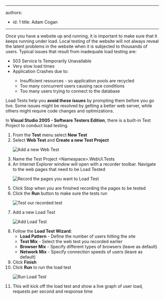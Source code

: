 

---
authors:
  - id: 1
    title: Adam Cogan
---




<span class='intro'> <p>​Once you have a website up and running, it is important to make sure that it keeps running under load. Local testing of the website will not always reveal the latent problems in the website when it is subjected to thousands of users. Typical issues that result from inadequate load testing are&#58;<br></p><ul><li>503 Service Is Temporarily Unavailable</li><li>Very slow load times​​​​​​​<br></li><li>Application Crashes due to&#58;
   <ul><li>Insufficient resources - so application pools are recycled</li><li>Too many concurrent users causing race conditions</li><li>Too many users trying to connect to the database​​<br></li></ul></li></ul> </span>

<p>Load Tests help you&#160;<strong>avoid these issues</strong>&#160;by prompting them before you go live. Some issues might be resolved by getting a better web server, while others might require code changes and optimizations.</p><p>In&#160;<strong>Visual Studio 2005 - Software Testers Edition</strong>, there is a built-in Test Project to conduct load testing.</p><ol><li>From the&#160;<strong>Test</strong>&#160;menu select&#160;<strong>New Test</strong></li><li>Select&#160;<strong>Web Test</strong>&#160;and&#160;<strong>Create a new Test Project</strong><br>
      <dl class="image"><dt> <img src="https&#58;//www.ssw.com.au/ssw/standards/rules/Images/add_new_test.gif" alt="Add a new Web Test" /> <br> 
         </dt></dl></li><li>Name the Test Project &lt;Namespace&gt;.WebUI.Tests</li><li>An Internet Explorer window will open with a recorder toolbar. Navigate to the web pages that need to be Load Tested<br> 
      <dl class="image"><dt> <img src="https&#58;//www.ssw.com.au/ssw/standards/rules/Images/record_website.gif" alt="Record the pages you want to Load Test" /> </dt></dl></li><li>Click Stop when you are finished recording the pages to be tested</li><li>Click the&#160;<strong>Run</strong>&#160;button to make sure the tests run<br>
   <dl class="image"><dt><img src="https&#58;//www.ssw.com.au/ssw/standards/rules/Images/run_webtest.gif" alt="Test our recorded test" />​<br></dt></dl></li><li>Add a new Load Test<br>
      <dl class="image"><dt> <img src="https&#58;//www.ssw.com.au/ssw/standards/rules/Images/add_load_test.gif" alt="Add Load Test" /> </dt></dl></li><li>Follow the&#160;<strong>Load Test Wizard</strong>&#58;<ul><li>
            <strong>Load Pattern</strong>&#160;- Define the number of users hitting the site</li><li>
            <strong>Test Mix</strong>&#160;- Select the web test you recorded earlier</li><li>
            <strong>Browser Mix</strong>&#160;- Specify different types of browsers (leave as default)<br></li><li>
            <strong>Network Mix</strong>&#160;- Specify connection speeds of users (leave as default)</li></ul></li><li>Click&#160;<strong>Finish</strong></li><li>Click&#160;<strong>Run</strong>&#160;to run the load test<br>
      <dl class="image"><dt> <img src="https&#58;//www.ssw.com.au/ssw/standards/rules/Images/run_load_test.gif" alt="Run Load Test" /> </dt></dl></li><li>This will kick off the load test and show a live graph of user load, requests per second and response time</li></ol>​<br>



